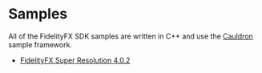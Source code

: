 <!-- @page page_samples_index Samples -->

<h1>Samples</h1>

All of the FidelityFX SDK samples are written in C++ and use the [Cauldron](../../Kits/Cauldron2/dx12/) sample framework.

- [FidelityFX Super Resolution 4.0.2](super-resolution.md)

<!-- - @subpage page_samples_super-resolution "Super Resolution" -->

